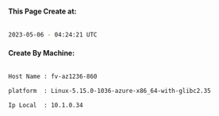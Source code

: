 
   
#### This Page Create at:

```bash

2023-05-06 - 04:24:21 UTC

```

#### Create By Machine:

```bash

Host Name : fv-az1236-860

platform  : Linux-5.15.0-1036-azure-x86_64-with-glibc2.35

Ip Local  : 10.1.0.34

```

